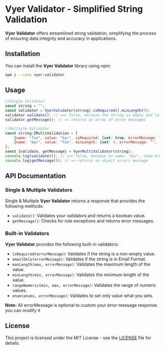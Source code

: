 # Vyer Validator - Simplified String Validation

**Vyer Validator** offers streamlined string validation, simplifying the process of ensuring data integrity and accuracy in applications.

## Installation

You can install the **Vyer Validator** library using npm:

```bash
npm i --save vyer-validator
```

## Usage

```javascript
//Single Validator
const string = "";
const validator = VyerValidator(string).isRequired().minLength(5);
validator.validate(); // ==> false, because the string is empty and less than 5 characters
validator.getMessage(); // => returns an array of error messages

//Multiple Validator
const string:IMultiValidation = [
    {name: "foo", value: "bar", isRequired: {set: true, errorMessage: "", ...}}
    {name: "bar", value: "foo", minLength: {set: 4, errorMessage: "", ...}}
];
const {validate, getMessage} = VyerMultiValidator(string);
console.log(validate()); // ==> false, because on name: "bar", need min 4 character value
console.log(getMessage()); // => returns an object errors message
```

## API Documentation

### Single & Multiple Validators

Single & Multiple **Vyer Validator** returns a response that provides the following methods:

- `validate()`: Validates your validators and returns a boolean value.
- `getMessage()`: Checks for rule exceptions and returns error messages.

### Built-in Validators

**Vyer Validator** provides the following built-in validators:

- `isRequired(errorMessage)`: Validates if the string is a non-empty value.
- `emailOnly(errorMessage)`: Validates if the string is in Email Format.
- `maxLength(max, errorMessage)`: Validates the maximum length of the value.
- `minLength(min, errorMessage)`: Validates the minimum length of the value.
- `rangeNumeric(min, max, errorMessage)`: Validates the range of numeric values.
- `enum(enums, errorMessage)`: Validates to set only value what you sets.

**Note:** All errorMessage is optional to custom your error message response. you can modify it

## License

This project is licensed under the MIT License - see the [LICENSE](LICENSE) file for details.
